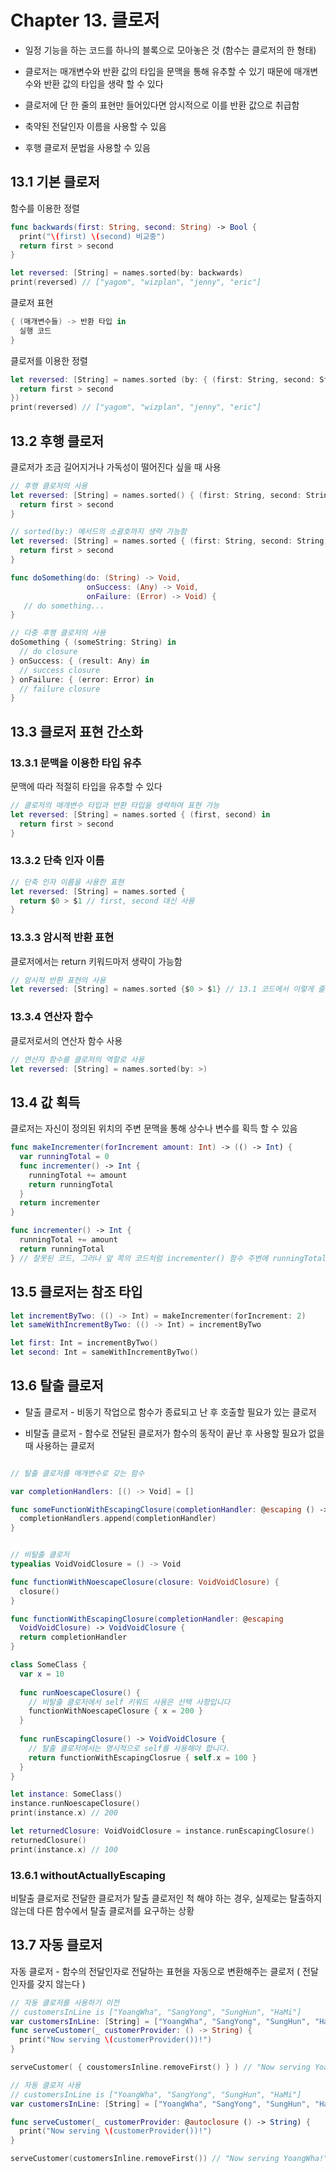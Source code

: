 <h1>Chapter 13. 클로저</h1>

* 일정 기능을 하는 코드를 하나의 블록으로 모아놓은 것 (함수는 클로저의 한 형태)

* 클로저는 매개변수와 반환 값의 타입을 문맥을 통해 유추할 수 있기 때문에 매개변수와 반환 값의 타입을 생략 할 수 있다

* 클로저에 단 한 줄의 표현만 들어있다면 암시적으로 이를 반환 값으로 취급함

* 축약된 전달인자 이름을 사용할 수 있음

* 후행 클로저 문법을 사용할 수 있음

<h2>13.1 기본 클로저</h2>

함수를 이용한 정렬

```swift
func backwards(first: String, second: String) -> Bool {
  print("\(first) \(second) 비교중")
  return first > second
}

let reversed: [String] = names.sorted(by: backwards)
print(reversed) // ["yagom", "wizplan", "jenny", "eric"]
```

클로저 표현

```swift
{ (매개변수들) -> 반환 타입 in
  실행 코드
}
```
클로저를 이용한 정렬

```swift
let reversed: [String] = names.sorted (by: { (first: String, second: String) -> Bool in
  return first > second
})
print(reversed) // ["yagom", "wizplan", "jenny", "eric"]
```

<h2>13.2 후행 클로저</h2>

클로저가 조금 길어지거나 가독성이 떨어진다 싶을 때 사용

```swift
// 후행 클로저의 사용
let reversed: [String] = names.sorted() { (first: String, second: String) -> Bool in
  return first > second
}

// sorted(by:) 메서드의 소괄호까지 생략 가능함
let reversed: [String] = names.sorted { (first: String, second: String) -> Bool in
  return first > second
}

func doSomething(do: (String) -> Void,
                 onSuccess: (Any) -> Void,
                 onFailure: (Error) -> Void) {
   // do something...
}

// 다중 후행 클로저의 사용
doSomething { (someString: String) in
  // do closure
} onSuccess: { (result: Any) in
  // success closure
} onFailure: { (error: Error) in
  // failure closure
}
```
              
                 

<h2>13.3 클로저 표현 간소화</h2>

<h3>13.3.1 문맥을 이용한 타입 유추</h3>

문맥에 따라 적절히 타입을 유추할 수 있다

```swift
// 클로저의 매개변수 타입과 반환 타입을 생략하여 표현 가능
let reversed: [String] = names.sorted { (first, second) in
  return first > second
}
```

<h3>13.3.2 단축 인자 이름</h3>

```swift
// 단축 인자 이름을 사용한 표현
let reversed: [String] = names.sorted {
  return $0 > $1 // first, second 대신 사용
}
```

<h3>13.3.3 암시적 반환 표현</h3>

클로저에서는 return 키워드마저 생략이 가능함

```swift
// 암시적 반환 표현의 사용
let reversed: [String] = names.sorted {$0 > $1} // 13.1 코드에서 이렇게 줄이는게 가능함
```
<h3>13.3.4 연산자 함수</h3>

클로저로서의 연산자 함수 사용

```swift
// 연산자 함수를 클로저의 역할로 사용
let reversed: [String] = names.sorted(by: >)
```

<h2>13.4 값 획득</h2>

클로저는 자신이 정의된 위치의 주변 문맥을 통해 상수나 변수를 획득 할 수 있음

```swift
func makeIncrementer(forIncrement amount: Int) -> (() -> Int) {
  var runningTotal = 0
  func incrementer() -> Int {
    runningTotal += amount
    return runningTotal
  }
  return incrementer
}
```

```swift
func incrementer() -> Int {
  runningTotal += amount
  return runningTotal
} // 잘못된 코드, 그러나 앞 쪽의 코드처럼 incrementer() 함수 주변에 runningTotal과 amount 변수가 있다면 incrementer() 함수는 두 변수의 참조를 획득할 수 있음
```

<h2>13.5 클로저는 참조 타입</h2>

```swift
let incrementByTwo: (() -> Int) = makeIncrementer(forIncrement: 2)
let sameWithIncrementByTwo: (() -> Int) = incrementByTwo

let first: Int = incrementByTwo()
let second: Int = sameWithIncrementByTwo()
```

<h2>13.6 탈출 클로저</h2>

* 탈출 클로저 - 비동기 작업으로 함수가 종료되고 난 후 호출할 필요가 있는 클로저

* 비탈출 클로저 - 함수로 전달된 클로저가 함수의 동작이 끝난 후 사용할 필요가 없을 때 사용하는 클로저

```swift

// 탈출 클로저를 매개변수로 갖는 함수

var completionHandlers: [() -> Void] = []

func someFunctionWithEscapingClosure(completionHandler: @escaping () -> Void) {
  completionHandlers.append(completionHandler)
}
```

```swift

// 비탈출 클로저
typealias VoidVoidClosure = () -> Void

func functionWithNoescapeClosure(closure: VoidVoidClosure) {
  closure()
}

func functionWithEscapingClosure(completionHandler: @escaping
  VoidVoidClosure) -> VoidVoidClosure {
  return completionHandler
}

class SomeClass {
  var x = 10
  
  func runNoescapeClosure() {
    // 비탈출 클로저에서 self 키워드 사용은 선택 사항입니다
    functionWithNoescapeClosure { x = 200 }
  }
  
  func runEscapingClosure() -> VoidVoidClosure {
    // 탈출 클로저에서는 명시적으로 self를 사용해야 합니다.
    return functionWithEscapingClosrue { self.x = 100 }
  }
}

let instance: SomeClass()
instance.runNoescapeClosure()
print(instance.x) // 200

let returnedClosure: VoidVoidClosure = instance.runEscapingClosure()
returnedClosure()
print(instance.x) // 100
```

<h3>13.6.1 withoutActuallyEscaping</h3>

비탈출 클로저로 전달한 클로저가 탈출 클로저인 척 해야 하는 경우, 실제로는 탈출하지 않는데 다른 함수에서 탈출 클로저를 요구하는 상황

<h2>13.7 자동 클로저</h2>

자동 클로저 - 함수의 전달인자로 전달하는 표현을 자동으로 변환해주는 클로저 ( 전달인자를 갖지 않는다 )

```swift
// 자동 클로저를 사용하기 이전
// customersInLine is ["YoangWha", "SangYong", "SungHun", "HaMi"]
var customersInLine: [String] = ["YoangWha", "SangYong", "SungHun", "HaMi"]
func serveCustomer(_ customerProvider: () -> String) {
  print("Now serving \(customerProvider())!")
}

serveCustomer( { coustomersInline.removeFirst() } ) // "Now serving YoangWha!"
```

```swift
// 자동 클로저 사용
// customersInLine is ["YoangWha", "SangYong", "SungHun", "HaMi"]
var customersInLine: [String] = ["YoangWha", "SangYong", "SungHun", "HaMi"]

func serveCustomer(_ customerProvider: @autoclosure () -> String) {
  print("Now serving \(customerProvider())!")
}

serveCustomer(customersInline.removeFirst()) // "Now serving YoangWha!"
```
